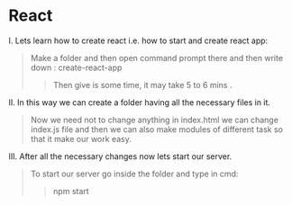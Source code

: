 # React
I. Lets learn how to create react i.e. how to start and create react app:
>Make a folder and then open command prompt there and then write down : 
         create-react-app <app-name>
>>Then give is some time, it may take 5 to 6 mins  .

II. In this way we can create a folder having all the necessary files in it.
> Now we need not to change anything in index.html we can change index.js file and then we can also make modules of different task so that it make our work easy. 

III. After all the necessary changes now lets start our server.
> To start our server go inside the folder and type in cmd:
>> npm start


